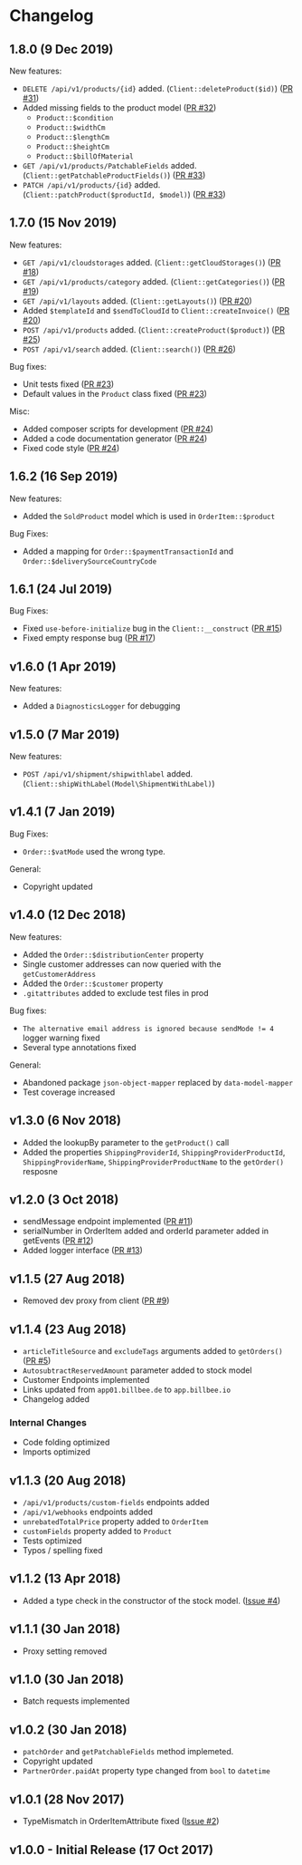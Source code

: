 # Changelog

## 1.8.0 (9 Dec 2019)

New features:
- `DELETE /api/v1/products/{id}` added. (`Client::deleteProduct($id)`) ([PR #31](https://github.com/billbeeio/billbee-php-sdk/pull/31))
- Added missing fields to the product model ([PR #32](https://github.com/billbeeio/billbee-php-sdk/pull/32))
  - `Product::$condition`
  - `Product::$widthCm`
  - `Product::$lengthCm`
  - `Product::$heightCm`
  - `Product::$billOfMaterial` 
- `GET /api/v1/products/PatchableFields` added. (`Client::getPatchableProductFields()`) ([PR #33](https://github.com/billbeeio/billbee-php-sdk/pull/33))
- `PATCH /api/v1/products/{id}` added. (`Client::patchProduct($productId, $model)`) ([PR #33](https://github.com/billbeeio/billbee-php-sdk/pull/33))

## 1.7.0 (15 Nov 2019)
New features:
- `GET /api/v1/cloudstorages` added. (`Client::getCloudStorages()`) ([PR #18](https://github.com/billbeeio/billbee-php-sdk/pull/18))
- `GET /api/v1/products/category` added. (`Client::getCategories()`) ([PR #19](https://github.com/billbeeio/billbee-php-sdk/pull/19))
- `GET /api/v1/layouts` added. (`Client::getLayouts()`) ([PR #20](https://github.com/billbeeio/billbee-php-sdk/pull/20))
- Added `$templateId` and `$sendToCloudId` to `Client::createInvoice()` ([PR #20](https://github.com/billbeeio/billbee-php-sdk/pull/20))
- `POST /api/v1/products` added. (`Client::createProduct($product)`) ([PR #25](https://github.com/billbeeio/billbee-php-sdk/pull/25))
- `POST /api/v1/search` added. (`Client::search()`) ([PR #26](https://github.com/billbeeio/billbee-php-sdk/pull/26))

Bug fixes:
- Unit tests fixed ([PR #23](https://github.com/billbeeio/billbee-php-sdk/pull/23))
- Default values in the `Product` class fixed ([PR #23](https://github.com/billbeeio/billbee-php-sdk/pull/23))

Misc:
- Added composer scripts for development ([PR #24](https://github.com/billbeeio/billbee-php-sdk/pull/24))
- Added a code documentation generator ([PR #24](https://github.com/billbeeio/billbee-php-sdk/pull/24))
- Fixed code style ([PR #24](https://github.com/billbeeio/billbee-php-sdk/pull/24))

## 1.6.2 (16 Sep 2019)

New features:
- Added the `SoldProduct` model which is used in `OrderItem::$product`

Bug Fixes:
- Added a mapping for `Order::$paymentTransactionId` and `Order::$deliverySourceCountryCode`

## 1.6.1 (24 Jul 2019)

Bug Fixes:
- Fixed `use-before-initialize` bug in the `Client::__construct` ([PR #15](https://github.com/billbeeio/billbee-php-sdk/pull/15))
- Fixed empty response bug ([PR #17](https://github.com/billbeeio/billbee-php-sdk/pull/17))

## v1.6.0 (1 Apr 2019)

New features:
- Added a `DiagnosticsLogger` for debugging

## v1.5.0 (7 Mar 2019)

New features:
- `POST /api/v1/shipment/shipwithlabel` added. (`Client::shipWithLabel(Model\ShipmentWithLabel)`)

## v1.4.1 (7 Jan 2019)

Bug Fixes:
- `Order::$vatMode` used the wrong type.

General:
- Copyright updated

## v1.4.0 (12 Dec 2018)

New features:
- Added the `Order::$distributionCenter` property
- Single customer addresses can now queried with the `getCustomerAddress`
- Added the `Order::$customer` property
- `.gitattributes` added to exclude test files in prod

Bug fixes:
- `The alternative email address is ignored because sendMode != 4` logger warning fixed
- Several type annotations fixed

General:
- Abandoned package `json-object-mapper` replaced by `data-model-mapper`
- Test coverage increased

## v1.3.0 (6 Nov 2018)

- Added the lookupBy parameter to the `getProduct()` call
- Added the properties `ShippingProviderId`, `ShippingProviderProductId`, `ShippingProviderName`, `ShippingProviderProductName` to the `getOrder()` resposne


## v1.2.0 (3 Oct 2018)

- sendMessage endpoint implemented ([PR #11](https://github.com/billbeeio/billbee-php-sdk/pull/11))
- serialNumber in OrderItem added and orderId parameter added in getEvents ([PR #12](https://github.com/billbeeio/billbee-php-sdk/pull/12))
- Added logger interface ([PR #13](https://github.com/billbeeio/billbee-php-sdk/pull/13))

## v1.1.5 (27 Aug 2018)

- Removed dev proxy from client ([PR #9](https://github.com/billbeeio/billbee-php-sdk/pull/9))

## v1.1.4 (23 Aug 2018)

- `articleTitleSource` and `excludeTags` arguments added to `getOrders()` ([PR #5](https://github.com/billbeeio/billbee-php-sdk/pull/5)) 
- `AutosubtractReservedAmount` parameter added to stock model
- Customer Endpoints implemented
- Links updated from `app01.billbee.de` to `app.billbee.io`
- Changelog added

### Internal Changes
- Code folding optimized
- Imports optimized



## v1.1.3 (20 Aug 2018)
- `/api/v1/products/custom-fields` endpoints added
- `/api/v1/webhooks` endpoints added
- `unrebatedTotalPrice` property added to `OrderItem`
- `customFields` property added to `Product`
- Tests optimized
- Typos / spelling fixed

## v1.1.2 (13 Apr 2018)
- Added a type check in the constructor of the stock model.  ([Issue #4](https://github.com/billbeeio/billbee-php-sdk/issues/4))

## v1.1.1 (30 Jan 2018)
- Proxy setting removed

## v1.1.0 (30 Jan 2018)
- Batch requests implemented

## v1.0.2 (30 Jan 2018)
- `patchOrder` and `getPatchableFields` method implemeted.
- Copyright updated
- `PartnerOrder.paidAt` property type changed from `bool` to `datetime`

## v1.0.1 (28 Nov 2017)
- TypeMismatch in OrderItemAttribute fixed ([Issue #2](https://github.com/billbeeio/billbee-php-sdk/issues/2))

## v1.0.0  - Initial Release (17 Oct 2017)
